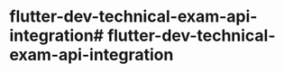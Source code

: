 # flutter-dev-technical-exam-api-integration#   f l u t t e r - d e v - t e c h n i c a l - e x a m - a p i - i n t e g r a t i o n  
 